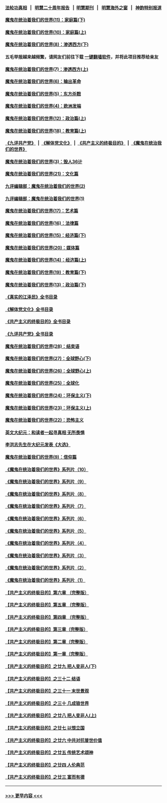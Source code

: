#### [法轮功真相](https://github.com/gfw-breaker/truth/blob/master/README.md?t=0) &nbsp;&nbsp;|&nbsp;&nbsp; [明慧二十周年报告](https://github.com/gfw-breaker/mh-reports/blob/master/README.md?t=0) &nbsp;&nbsp;|&nbsp;&nbsp;[明慧期刊](https://github.com/gfw-breaker/mh-qikan) &nbsp;&nbsp;|&nbsp;&nbsp; [明慧海外之窗](https://github.com/gfw-breaker/mh-news/blob/master/README.md?t=0) &nbsp;&nbsp;|&nbsp;&nbsp; [神韵特别报道](https://github.com/gfw-breaker/mh-news/blob/master/shenyun.md?t=0)
#### [魔鬼在统治着我们的世界(11)：家庭篇(下)](../pages/nsc422/n10440961.md?t=11230150) 
#### [魔鬼在统治着我们的世界(10)：家庭篇(上)](../pages/nsc422/n10435448.md?t=11230150) 
#### [魔鬼在统治着我们的世界(8)：渗透西方(下)](../pages/nsc422/n10429603.md?t=11230150) 
#### 五毛举报越来越频繁，请网友们前往下载 [一键翻墙软件](https://github.com/gfw-breaker/ssr-accounts)，并将此项目推荐给亲友
#### [魔鬼在统治着我们的世界(7)：渗透西方(上)](../pages/nsc422/n10426013.md?t=11230150) 
#### [魔鬼在统治着我们的世界(6)：输出革命](../pages/nsc422/n10421536.md?t=11230150) 
#### [魔鬼在统治着我们的世界(5)：东方杀戮](../pages/nsc422/n10417707.md?t=11230150) 
#### [魔鬼在统治着我们的世界(4)：欧洲发端](../pages/nsc422/n10414890.md?t=11230150) 
#### [魔鬼在统治着我们的世界(12)：政治篇(上)](../pages/nsc422/n10444576.md?t=11230150) 
#### [魔鬼在统治着我们的世界(18)：教育篇(上)](../pages/nsc422/n10526970.md?t=11230150) 
#### [《九评共产党》](https://github.com/begood0513/9ping.md/blob/master/README.md) &nbsp;|&nbsp; [《解体党文化》](../../../../jtdwh.md/blob/master/README.md)  &nbsp;|&nbsp; [《共产主义的终极目的》](../../../../gczydzjmd.md/blob/master/README.md) &nbsp;|&nbsp; [《魔鬼在统治我们的世界》](../../../../mgztzwmdsj.md/blob/master/README.md) 
#### [魔鬼在统治着我们的世界(3)：毁人36计](../pages/nsc422/n10411583.md?t=11230150) 
#### [魔鬼在统治着我们的世界(21)：文化篇](../pages/nsc422/n10597706.md?t=11230150) 
#### [九评编辑部：魔鬼在统治着我们的世界(2)](../pages/nsc422/n10410036.md?t=11230150) 
#### [九评编辑部：魔鬼在统治着我们的世界(1)](../pages/nsc422/n10406825.md?t=11230150) 
#### [魔鬼在统治着我们的世界(17)：艺术篇](../pages/nsc422/n10499093.md?t=11230150) 
#### [魔鬼在统治着我们的世界(16)：法律篇](../pages/nsc422/n10485969.md?t=11230150) 
#### [魔鬼在统治着我们的世界(15)：经济篇(下)](../pages/nsc422/n10469975.md?t=11230150) 
#### [魔鬼在统治着我们的世界(20)：媒体篇](../pages/nsc422/n10586579.md?t=11230150) 
#### [魔鬼在统治着我们的世界(14)：经济篇(上)](../pages/nsc422/n10457370.md?t=11230150) 
#### [魔鬼在统治着我们的世界(19)：教育篇(下)](../pages/nsc422/n10564808.md?t=11230150) 
#### [魔鬼在统治着我们的世界(13)：政治篇(下)](../pages/nsc422/n10448270.md?t=11230150) 
#### [《真实的江泽民》全书目录](../pages/nsc422/n13721399.md?t=11230150) 
#### [《解体党文化》全书目录](../pages/nsc422/n13721157.md?t=11230150) 
#### [《共产主义的终极目的》全书目录](../pages/nsc422/n13721048.md?t=11230150) 
#### [《九评共产党》全书目录](../pages/nsc422/n13708085.md?t=11230150) 
#### [魔鬼在统治着我们的世界(28)：结束语](../pages/nsc422/n10936246.md?t=11230150) 
#### [魔鬼在统治着我们的世界(27)：全球野心(下)](../pages/nsc422/n10928319.md?t=11230150) 
#### [魔鬼在统治着我们的世界(26)：全球野心(上)](../pages/nsc422/n10900318.md?t=11230150) 
#### [魔鬼在统治着我们的世界(25)：全球化](../pages/nsc422/n10788205.md?t=11230150) 
#### [魔鬼在统治着我们的世界(24)：环保主义(下)](../pages/nsc422/n10695307.md?t=11230150) 
#### [魔鬼在统治着我们的世界(23)：环保主义(上)](../pages/nsc422/n10688613.md?t=11230150) 
#### [魔鬼在统治着我们的世界(22)：恐怖主义](../pages/nsc422/n10614727.md?t=11230150) 
#### [英文大纪元：和读者一起寻真相 无所畏惧](../pages/nsc422/n12542027.md?t=11230150) 
#### [李洪志先生在大纪元发表《大选》](../pages/nsc422/n12534746.md?t=11230150) 
#### [魔鬼在统治着我们的世界(9)：信仰篇](../pages/nsc422/n10432159.md?t=11230150) 
#### [《魔鬼在统治着我们的世界》系列片（10）](../pages/nsc422/n12292670.md?t=11230150) 
#### [《魔鬼在统治着我们的世界》系列片（9）](../pages/nsc422/n12290859.md?t=11230150) 
#### [《魔鬼在统治着我们的世界》系列片（8）](../pages/nsc422/n12287445.md?t=11230150) 
#### [《魔鬼在统治着我们的世界》系列片（7）](../pages/nsc422/n12283425.md?t=11230150) 
#### [《魔鬼在统治着我们的世界》系列片（6）](../pages/nsc422/n12282314.md?t=11230150) 
#### [《魔鬼在统治着我们的世界》系列片（5）](../pages/nsc422/n12281419.md?t=11230150) 
#### [《魔鬼在统治着我们的世界》系列片（4）](../pages/nsc422/n12274024.md?t=11230150) 
#### [《魔鬼在统治着我们的世界》系列片（3）](../pages/nsc422/n12271322.md?t=11230150) 
#### [《魔鬼在统治着我们的世界》系列片（2）](../pages/nsc422/n12269049.md?t=11230150) 
#### [《魔鬼在统治着我们的世界》系列片（1）](../pages/nsc422/n12267575.md?t=11230150) 
#### [【共产主义的终极目的】第六章 （完整版）](../pages/nsc422/n11428913.md?t=11230150) 
#### [【共产主义的终极目的】第五章 （完整版）](../pages/nsc422/n11428912.md?t=11230150) 
#### [【共产主义的终极目的】第四章 （完整版）](../pages/nsc422/n11428907.md?t=11230150) 
#### [【共产主义的终极目的】第三章（完整版）](../pages/nsc422/n11428848.md?t=11230150) 
#### [【共产主义的终极目的】第二章（完整版）](../pages/nsc422/n11428831.md?t=11230150) 
#### [【共产主义的终极目的】第一章（完整版）](../pages/nsc422/n11417651.md?t=11230150) 
#### [【共产主义的终极目的】之廿九 把人变非人(下)](../pages/nsc422/n11344140.md?t=11230150) 
#### [【共产主义的终极目的】之三十二 结语](../pages/nsc422/n11360535.md?t=11230150) 
#### [【共产主义的终极目的】之三十一 末世景观](../pages/nsc422/n11351129.md?t=11230150) 
#### [【共产主义的终极目的】之三十 几成狼世界](../pages/nsc422/n11348280.md?t=11230150) 
#### [【共产主义的终极目的】之廿八 把人变非人(上)](../pages/nsc422/n11340492.md?t=11230150) 
#### [【共产主义的终极目的】之廿七 以恨立国](../pages/nsc422/n11336944.md?t=11230150) 
#### [【共产主义的终极目的】之廿六 中共对抗普世价值](../pages/nsc422/n11324785.md?t=11230150) 
#### [【共产主义的终极目的】之廿五 传统艺术颂神](../pages/nsc422/n11296396.md?t=11230150) 
#### [【共产主义的终极目的】之廿四 人伦典范](../pages/nsc422/n11296397.md?t=11230150) 
#### [【共产主义的终极目的】之廿三 富而有德](../pages/nsc422/n11283598.md?t=11230150) 

----
#### [ >>> 更早内容 <<< ](../indexes/nsc422-earlier.md)

